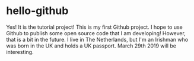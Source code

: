 # hello-github
Yes!  It is the tutorial project!
This is my first Github project.  I hope to use Github to publish some open source code that I am developing!  However, that is a bit in the future.
I live in The Netherlands, but I'm an Irishman who was born in the UK and holds a UK passport.  March 29th 2019 will be interesting.

